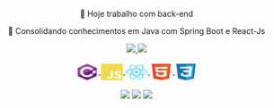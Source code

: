 

<div align="center">
  <p> 🔭 Hoje trabalho com back-end </p>
  <p> 🌱 Consolidando conhecimentos em Java com Spring Boot e React-Js </p>
</div>

<div align="center">
  <a href="https://github.com/dreackdown">
  <img height="150em" src="https://c.tenor.com/aOGrDnlny-YAAAAC/pc-master.gif"/>
  <img height="150em" src="https://github-readme-stats.vercel.app/api/top-langs/?username=dreackdown&layout=compact&langs_count=15&theme=midnight-purple&count_private=true"/>
</div>
 
  <br>
<div style="display: inline_block" align="center"/>
  <img align="center" alt="Hugo-Csharp" height="30" width="40" src="https://raw.githubusercontent.com/devicons/devicon/master/icons/csharp/csharp-original.svg">
  <img align="center" alt="Hugo-Js" height="30" width="40" src="https://raw.githubusercontent.com/devicons/devicon/master/icons/javascript/javascript-plain.svg">
  <img align="center" alt="Hugo-React" height="30" width="40" src="https://raw.githubusercontent.com/devicons/devicon/master/icons/react/react-original.svg">
  <img align="center" alt="Hugo-HTML" height="30" width="40" src="https://raw.githubusercontent.com/devicons/devicon/master/icons/html5/html5-original.svg">
  <img align="center" alt="Hugo-CSS" height="30" width="40" src="https://raw.githubusercontent.com/devicons/devicon/master/icons/css3/css3-original.svg">
</div>
<br>


<div align="center"> 
     <a href="https://twitter.com/hugovrau" target="_blank"><img src="https://img.shields.io/badge/Twitter-1DA1F2?style=for-the-badge&logo=twitter&logoColor=white" target="_blank"></a>
   <a href="https://www.linkedin.com/in/hugofaria157/" target="_blank"><img src="https://img.shields.io/badge/-LinkedIn-%230077B5?style=for-the-badge&logo=linkedin&logoColor=white" target="_blank"></a>  
   <a href="https://instagram.com/hugovrau" target="_blank"><img src="https://img.shields.io/badge/-Instagram-%23E4405F?style=for-the-badge&logo=instagram&logoColor=white" target="_blank"></a>
</div>
